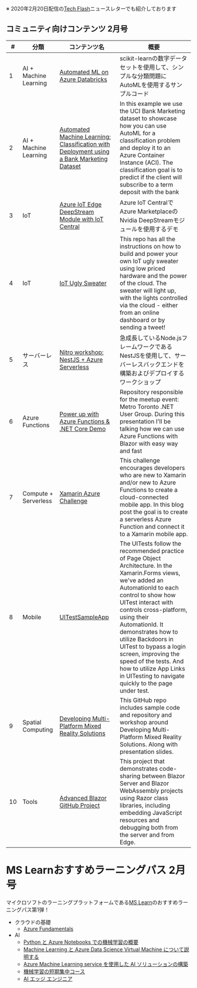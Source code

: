 ※ 2020年2月20日配信の[Tech Flash](https://www.microsoft.com/ja-jp/mscorp/communications.aspx)ニュースレターでも紹介しております

## コミュニティ向けコンテンツ 2月号

|#| 分類 | コンテンツ名     |  概要    | 
| ---------- | ---------- | ---------- | ---------- | 
|1|AI + Machine Learning| [Automated ML on Azure Databricks](https://github.com/Azure/MachineLearningNotebooks/blob/master/how-to-use-azureml/azure-databricks/automl/automl-databricks-local-01.ipynb)      |scikit-learnの数字データセットを使用して、シンプルな分類問題にAutoMLを使用するサンプルコード|
|2|AI + Machine Learning| [Automated Machine Learning:  Classification with Deployment using a Bank Marketing Dataset](https://github.com/Azure/MachineLearningNotebooks/blob/master/how-to-use-azureml/automated-machine-learning/classification-bank-marketing/auto-ml-classification-bank-marketing.ipynb)  |In this example we use the UCI Bank Marketing dataset to showcase how you can use AutoML for a classification problem and deploy it to an Azure Container Instance (ACI). The classification goal is to predict if the client will subscribe to a term deposit with the bank|
|3| IoT | [Azure IoT Edge DeepStream Module with IoT Central](https://github.com/toolboc/azure-iot-edge-deepstream-module-with-iot-central)| Azure IoT CentralでAzure MarketplaceのNvidia DeepStreamモジュールを使用するデモ | 
|4| IoT | [IoT Ugly Sweater](https://github.com/jimbobbennett/IoTUglySweater) | This repo has all the instructions on how to build and power your own IoT ugly sweater using low priced hardware and the power of the cloud. The sweater will light up, with the lights controlled via the cloud - either from an online dashboard or by sending a tweet! | 
|5| サーバーレス | [Nitro workshop: NestJS + Azure Serverless](https://aka.ms/nitro-ws) | 急成長しているNode.jsフレームワークであるNestJSを使用して、サーバーレスバックエンドを構築およびデプロイするワークショップ | 
|6| Azure Functions | [Power up with Azure Functions & .NET Core Demo](https://github.com/glaucia86/dotnet-toronto-meetup) | Repository responsible for the meetup event: Metro Toronto .NET User Group. During this presentation I'll be talking how we can use Azure Functions with Blazor with easy way and fast | 
|7| Compute + Serverless | [Xamarin Azure Challenge](https://github.com/xamarin/xamarinazurechallenge) | This challenge encourages developers who are new to Xamarin and/or new to Azure Functions to create a cloud-connected mobile app. In this blog post the goal is to create a serverless Azure Function and connect it to a Xamarin mobile app. | 
|8|Mobile|[UITestSampleApp](https://github.com/brminnick/UITestSampleApp)|The UITests follow the recommended practice of Page Object Architecture. In the Xamarin.Forms views, we've added an AutomationId to each control to show how UITest interact with controls cross-platform, using their AutomationId. It demonstrates how to utilize Backdoors in UITest to bypass a login screen, improving the speed of the tests. And how to utilize App Links in UITesting to navigate quickly to the page under test. |
| 9 | Spatial Computing | [Developing Multi-Platform Mixed Reality Solutions](https://github.com/Yonet/MixedRealityUnitySamples) | This GitHub repo includes sample code and repository and workshop around  Developing Multi-Platform Mixed Reality Solutions. Along with presentation slides. | 
| 10 | Tools | [Advanced Blazor GitHub Project](https://github.com/JeremyLikness/AdvancedBlazor) | This project that demonstrates code-sharing between Blazor Server and Blazor WebAssembly projects using Razor class libraries, including embedding JavaScript resources and debugging both from the server and from Edge. | 


# MS Learnおすすめラーニングパス 2月号
マイクロソフトのラーニングプラットフォームである[MS Learn](https://aka.ms/MSLearn-Japan)のおすすめラーニングパス第1弾！

- クラウドの基礎
  - [Azure Fundamentals](https://aka.ms/AFUN-LP)
- AI
  - [Python と Azure Notebooks での機械学習の概要](https://aka.ms/MLIntro-wPython-LP)
  - [Machine Learning と Azure Data Science Virtual Machine について説明する](https://aka.ms/AzureDataScienceVM-LP)
  - [Azure Machine Learning service を使用した AI ソリューションの構築](https://aka.ms/usingAzureML-LP)
  - [機械学習の短期集中コース](https://aka.ms/MLCrashCourse-LP)
  - [AI エッジ エンジニア](https://aka.ms/AIEdge-LP)
  
